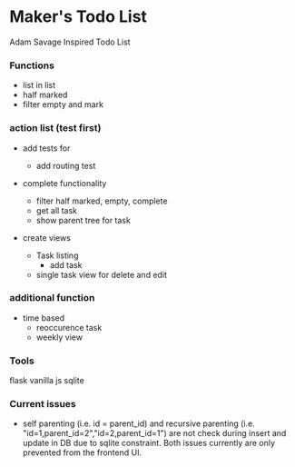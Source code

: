 # Maker's Todo List
Adam Savage Inspired Todo List


### Functions
- list in list
- half marked
- filter empty and mark


### action list (test first)
- add tests for
    - add routing test
- complete functionality
    - filter half marked, empty, complete
    - get all task
    - show parent tree for task 


- create views
    - Task listing
        - add task
    - single task view for delete and edit

### additional function
- time based
    - reoccurence task
    - weekly view



### Tools
flask
vanilla js
sqlite


### Current issues
- self parenting (i.e. id = parent_id) and recursive parenting (i.e. "id=1,parent_id=2","id=2,parent_id=1") are not check during insert and update in DB due to sqlite constraint. Both issues currently are only prevented from the frontend UI.